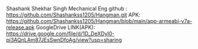 Shashank Shekhar Singh
Mechanical Eng
github : https://github.com/Shashankss1205/Hangman.git
APK: https://github.com/Shashankss1205/Hangman/blob/main/app-armeabi-v7a-release.apk
GoogleDrive LINK(APK): https://drive.google.com/file/d/1D_DeXDyl0-pi3AQnLAm87JEsSwnDfoAg/view?usp=sharing
